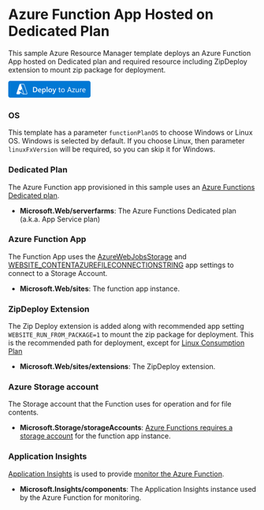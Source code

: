 # Azure Function App Hosted on Dedicated Plan

This sample Azure Resource Manager template deploys an Azure Function App hosted on Dedicated plan and required resource including ZipDeploy extension to mount zip package for deployment.

[![Deploy to Azure](/images/deploytoazure.png)](https://portal.azure.com/#create/Microsoft.Template/uri/https%3A%2F%2Fraw.githubusercontent.com%2FAzure-Samples%2Ffunction-app-arm-templates%2Fmain%2Ffunction-app-dedicated-plan%2Fazuredeploy.json)

### OS

This template has a parameter `functionPlanOS` to choose Windows or Linux OS. Windows is selected by default. If you choose Linux, then parameter `linuxFxVersion` will be required, so you can skip it for Windows.

### Dedicated Plan

The Azure Function app provisioned in this sample uses an [Azure Functions Dedicated plan](https://docs.microsoft.com/en-us/azure/azure-functions/dedicated-plan). 

+ **Microsoft.Web/serverfarms**: The Azure Functions Dedicated plan (a.k.a. App Service plan)

### Azure Function App

The Function App uses the [AzureWebJobsStorage](https://docs.microsoft.com/azure/azure-functions/functions-app-settings#azurewebjobsstorage) and [WEBSITE_CONTENTAZUREFILECONNECTIONSTRING](https://docs.microsoft.com/azure/azure-functions/functions-app-settings#website_contentazurefileconnectionstring) app settings to connect to a Storage Account.

+ **Microsoft.Web/sites**: The function app instance.

### ZipDeploy Extension

The Zip Deploy extension is added along with recommended app setting `WEBSITE_RUN_FROM_PACKAGE=1` to mount the zip package for deployment. This is the recommended path for deployment, except for [Linux Consumption Plan](/function-app-linux-consumption)

+ **Microsoft.Web/sites/extensions**: The ZipDeploy extension.

### Azure Storage account

The Storage account that the Function uses for operation and for file contents. 

+ **Microsoft.Storage/storageAccounts**: [Azure Functions requires a storage account](https://docs.microsoft.com/azure/azure-functions/storage-considerations) for the function app instance.

### Application Insights

[Application Insights](https://docs.microsoft.com/azure/azure-monitor/app/app-insights-overview) is used to provide [monitor the Azure Function](https://docs.microsoft.com/azure/azure-functions/functions-monitoring).

+ **Microsoft.Insights/components**: The Application Insights instance used by the Azure Function for monitoring.
